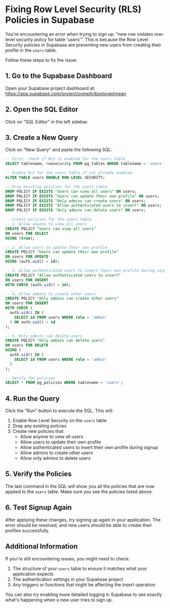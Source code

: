 # Fixing Row Level Security (RLS) Policies in Supabase

You're encountering an error when trying to sign up: "new row violates row-level security policy for table 'users'". This is because the Row Level Security policies in Supabase are preventing new users from creating their profile in the `users` table.

Follow these steps to fix the issue:

## 1. Go to the Supabase Dashboard

Open your Supabase project dashboard at: https://app.supabase.com/project/oymphribxstjogphnean

## 2. Open the SQL Editor

Click on "SQL Editor" in the left sidebar.

## 3. Create a New Query

Click on "New Query" and paste the following SQL:

```sql
-- First, check if RLS is enabled for the users table
SELECT tablename, rowsecurity FROM pg_tables WHERE tablename = 'users';

-- Enable RLS for the users table if not already enabled
ALTER TABLE users ENABLE ROW LEVEL SECURITY;

-- Drop existing policies for the users table
DROP POLICY IF EXISTS "Users can view all users" ON users;
DROP POLICY IF EXISTS "Users can update their own profile" ON users;
DROP POLICY IF EXISTS "Only admins can create users" ON users;
DROP POLICY IF EXISTS "Allow authenticated users to insert" ON users;
DROP POLICY IF EXISTS "Only admins can delete users" ON users;

-- Create policies for the users table
-- 1. Allow anyone to view all users
CREATE POLICY "Users can view all users"
ON users FOR SELECT
USING (true);

-- 2. Allow users to update their own profile
CREATE POLICY "Users can update their own profile"
ON users FOR UPDATE
USING (auth.uid() = id);

-- 3. Allow authenticated users to insert their own profile during signup
CREATE POLICY "Allow authenticated users to insert"
ON users FOR INSERT
WITH CHECK (auth.uid() = id);

-- 4. Allow admins to create other users
CREATE POLICY "Only admins can create other users"
ON users FOR INSERT
WITH CHECK (
  auth.uid() IN (
    SELECT id FROM users WHERE role = 'admin'
  ) OR auth.uid() = id
);

-- 5. Only admins can delete users
CREATE POLICY "Only admins can delete users"
ON users FOR DELETE
USING (
  auth.uid() IN (
    SELECT id FROM users WHERE role = 'admin'
  )
);

-- Verify the policies
SELECT * FROM pg_policies WHERE tablename = 'users';
```

## 4. Run the Query

Click the "Run" button to execute the SQL. This will:

1. Enable Row Level Security on the `users` table
2. Drop any existing policies
3. Create new policies that:
   - Allow anyone to view all users
   - Allow users to update their own profile
   - Allow authenticated users to insert their own profile during signup
   - Allow admins to create other users
   - Allow only admins to delete users

## 5. Verify the Policies

The last command in the SQL will show you all the policies that are now applied to the `users` table. Make sure you see the policies listed above.

## 6. Test Signup Again

After applying these changes, try signing up again in your application. The error should be resolved, and new users should be able to create their profiles successfully.

## Additional Information

If you're still encountering issues, you might need to check:

1. The structure of your `users` table to ensure it matches what your application expects
2. The authentication settings in your Supabase project
3. Any triggers or functions that might be affecting the insert operation

You can also try enabling more detailed logging in Supabase to see exactly what's happening when a new user tries to sign up.

